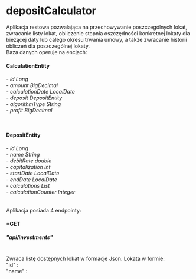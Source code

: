 # depositCalculator

Aplikacja restowa pozwalająca na przechowywanie poszczególnych lokat, zwracanie listy lokat, obliczenie stopnia oszczędności
konkretnej lokaty dla bieżącej daty lub całego okresu trwania umowy, a także zwracanie historii obliczeń dla poszczególnej lokaty.<br>
Baza danych operuje na encjach:<br>
<h4>CalculationEntity</h4>
<h6>- id              Long<br>
- amount          BigDecimal<br>
- calculationDate LocalDate<br>
- deposit         DepositEntity<br>
- algorithmType   String<br>
- profit          BigDecimal<br><br></h6>

<h4>DepositEntity</h4>
<h6>-   id                  Long<br>
    -   name                String<br>
    -   debitRate           double<br>
    -   capitalization      int<br>
    -   startDate           LocalDate<br>
    -   endDate             LocalDate<br>
    -   calculations        List<CalculationEntity><br>
    -   calculationCounter  Integer<br>
    </h6>



Aplikacja posiada 4 endpointy:

<h4>*GET</h4> <h5>"api/investments"</h5>
<br> Zwraca listę dostępnych lokat w formacje Json. Lokata w formie:<br>
"id" :<br>
"name" :
